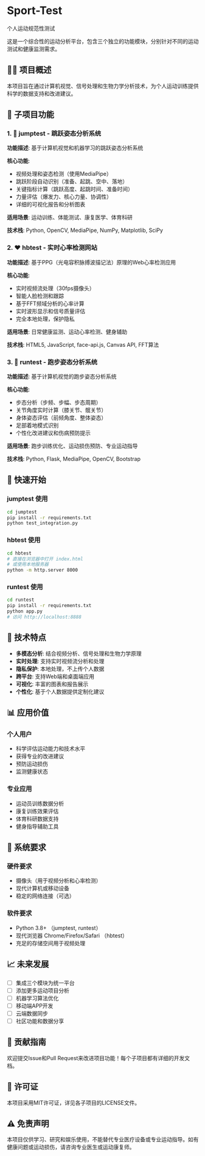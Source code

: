 # Sport-Test
个人运动规范性测试

这是一个综合性的运动分析平台，包含三个独立的功能模块，分别针对不同的运动测试和健康监测需求。

## 🏃‍♂️ 项目概述

本项目旨在通过计算机视觉、信号处理和生物力学分析技术，为个人运动训练提供科学的数据支持和改进建议。

## 📁 子项目功能

### 1. 🦘 jumptest - 跳跃姿态分析系统
**功能描述**: 基于计算机视觉和机器学习的跳跃姿态分析系统

**核心功能**:
- 视频处理和姿态检测（使用MediaPipe）
- 跳跃阶段自动识别（准备、起跳、空中、落地）
- 关键指标计算（跳跃高度、起跳时间、准备时间）
- 力量评估（爆发力、核心力量、协调性）
- 详细的可视化报告和分析图表

**适用场景**: 运动训练、体能测试、康复医学、体育科研

**技术栈**: Python, OpenCV, MediaPipe, NumPy, Matplotlib, SciPy

### 2. ❤️ hbtest - 实时心率检测网站
**功能描述**: 基于PPG（光电容积脉搏波描记法）原理的Web心率检测应用

**核心功能**:
- 实时视频流处理（30fps摄像头）
- 智能人脸检测和跟踪
- 基于FFT频域分析的心率计算
- 实时波形显示和信号质量评估
- 完全本地处理，保护隐私

**适用场景**: 日常健康监测、运动心率检测、健身辅助

**技术栈**: HTML5, JavaScript, face-api.js, Canvas API, FFT算法

### 3. 🏃 runtest - 跑步姿态分析系统
**功能描述**: 基于计算机视觉的跑步姿态分析系统

**核心功能**:
- 步态分析（步频、步幅、步态周期）
- 关节角度实时计算（膝关节、髋关节）
- 身体姿态评估（前倾角度、整体姿态）
- 足部着地模式识别
- 个性化改进建议和伤病预防提示

**适用场景**: 跑步训练优化、运动损伤预防、专业运动指导

**技术栈**: Python, Flask, MediaPipe, OpenCV, Bootstrap

## 🚀 快速开始

### jumptest 使用
```bash
cd jumptest
pip install -r requirements.txt
python test_integration.py
```

### hbtest 使用
```bash
cd hbtest
# 直接在浏览器中打开 index.html
# 或使用本地服务器
python -m http.server 8000
```

### runtest 使用
```bash
cd runtest
pip install -r requirements.txt
python app.py
# 访问 http://localhost:8888
```

## 🎯 技术特点

- **多模态分析**: 结合视频分析、信号处理和生物力学原理
- **实时处理**: 支持实时视频流分析和处理
- **隐私保护**: 本地处理，不上传个人数据
- **跨平台**: 支持Web端和桌面端应用
- **可视化**: 丰富的图表和报告展示
- **个性化**: 基于个人数据提供定制化建议

## 📊 应用价值

### 个人用户
- 科学评估运动能力和技术水平
- 获得专业的改进建议
- 预防运动损伤
- 监测健康状态

### 专业应用
- 运动员训练数据分析
- 康复训练效果评估
- 体育科研数据支持
- 健身指导辅助工具

## 🔧 系统要求

### 硬件要求
- 摄像头（用于视频分析和心率检测）
- 现代计算机或移动设备
- 稳定的网络连接（可选）

### 软件要求
- Python 3.8+ （jumptest, runtest）
- 现代浏览器 Chrome/Firefox/Safari （hbtest）
- 充足的存储空间用于视频处理

## 📈 未来发展

- [ ] 集成三个模块为统一平台
- [ ] 添加更多运动项目分析
- [ ] 机器学习算法优化
- [ ] 移动端APP开发
- [ ] 云端数据同步
- [ ] 社区功能和数据分享

## 🤝 贡献指南

欢迎提交Issue和Pull Request来改进项目功能！每个子项目都有详细的开发文档。

## 📄 许可证

本项目采用MIT许可证，详见各子项目的LICENSE文件。

## ⚠️ 免责声明

本项目仅供学习、研究和娱乐使用，不能替代专业医疗设备或专业运动指导。如有健康问题或运动损伤，请咨询专业医生或运动康复师。
